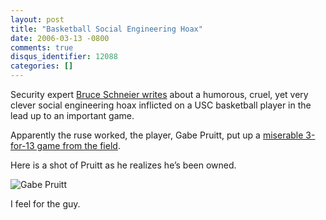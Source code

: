 ```yaml
---
layout: post
title: "Basketball Social Engineering Hoax"
date: 2006-03-13 -0800
comments: true
disqus_identifier: 12088
categories: []
---
```

Security expert [Bruce Schneier
writes](http://www.schneier.com/blog/archives/2006/03/basketball_pran.html "Basketball Hoax")
about a humorous, cruel, yet very clever social engineering hoax
inflicted on a USC basketball player in the lead up to an important
game.

Apparently the ruse worked, the player, Gabe Pruitt, put up a [miserable
3-for-13 game from the
field](http://rangelife.typepad.com/rangelife/2006/03/victoria_not_vi.html "Cruel Victoria").

Here is a shot of Pruitt as he realizes he’s been owned.

![Gabe Pruitt](http://haacked.com/images/GabePruitt.jpg)

I feel for the guy.

